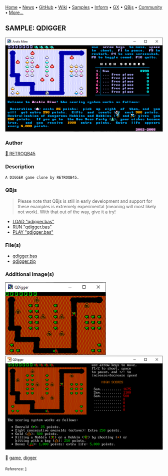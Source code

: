 [Home](https://qb64.com) • [News](../../news.md) • [GitHub](https://github.com/QB64Official/qb64) • [Wiki](https://github.com/QB64Official/qb64/wiki) • [Samples](../../samples.md) • [Inform](../../inform.md) • [GX](../../gx.md) • [QBjs](../../qbjs.md) • [Community](../../community.md) • [More...](../../more.md)

## SAMPLE: QDIGGER

![ss1.png](img/ss1.png)

### Author

[🐝 RETROQB45](../retroqb45.md) 

### Description

```text
A DIGGER game clone by RETROQB45.
```

### QBjs

> Please note that QBjs is still in early development and support for these examples is extremely experimental (meaning will most likely not work). With that out of the way, give it a try!

* [LOAD "qdigger.bas"](https://v6p9d9t4.ssl.hwcdn.net/html/5963335/index.html?src=https://qb64.com/samples/qdigger/src/qdigger.bas)
* [RUN "qdigger.bas"](https://v6p9d9t4.ssl.hwcdn.net/html/5963335/index.html?mode=auto&src=https://qb64.com/samples/qdigger/src/qdigger.bas)
* [PLAY "qdigger.bas"](https://v6p9d9t4.ssl.hwcdn.net/html/5963335/index.html?mode=play&src=https://qb64.com/samples/qdigger/src/qdigger.bas)

### File(s)

* [qdigger.bas](src/qdigger.bas)
* [qdigger.zip](src/qdigger.zip)

### Additional Image(s)

![ss2.png](img/ss2.png)
![ss3.png](img/ss3.png)

🔗 [game](../game.md), [digger](../digger.md)


<sub>Reference: [1](ttps://en.wikipedia.org/wiki/Chaotic_scattering) </sub>
